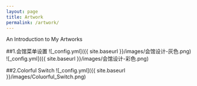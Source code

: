 ```yaml
---
layout: page
title: Artwork
permalink: /artwork/
---
```

An Introduction to My Artworks

##1.会馆菜单设置
![_config.yml]({{ site.baseurl }}/images/会馆设计-灰色.png) ![_config.yml]({{ site.baseurl }}/images/会馆设计-彩色.png)

##2.Colorful Switch
![_config.yml]({{ site.baseurl }}/images/Coluorful_Switch.png)